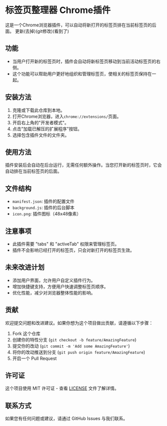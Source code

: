 # 标签页整理器 Chrome插件

这是一个Chrome浏览器插件，可以自动将新打开的标签页排在当前标签页的后面。
更新(去掉)(git修改)(看到了)

## 功能

- 当用户打开新的标签页时，插件会自动将新标签页移动到当前活动标签页的右侧。
- 这个功能可以帮助用户更好地组织和管理标签页，使相关的标签页保持在一起。

## 安装方法

1. 克隆或下载此仓库到本地。
2. 打开Chrome浏览器，进入`chrome://extensions/`页面。
3. 开启右上角的"开发者模式"。
4. 点击"加载已解压的扩展程序"按钮。
5. 选择包含插件文件的文件夹。

## 使用方法

插件安装后会自动在后台运行，无需任何额外操作。当您打开新的标签页时，它会自动排在当前标签页的后面。

## 文件结构

- `manifest.json`: 插件的配置文件
- `background.js`: 插件的后台脚本
- `icon.png`: 插件图标（48x48像素）

## 注意事项

- 此插件需要 "tabs" 和 "activeTab" 权限来管理标签页。
- 插件不会影响已经打开的标签页，只会对新打开的标签页生效。

## 未来改进计划

- 添加用户界面，允许用户自定义插件行为。
- 增加快捷键支持，方便用户快速调整标签页顺序。
- 优化性能，减少对浏览器整体性能的影响。

## 贡献

欢迎提交问题和改进建议。如果你想为这个项目做出贡献，请遵循以下步骤：

1. Fork 这个仓库
2. 创建你的特性分支 (`git checkout -b feature/AmazingFeature`)
3. 提交你的改动 (`git commit -m 'Add some AmazingFeature'`)
4. 将你的改动推送到分支 (`git push origin feature/AmazingFeature`)
5. 开启一个 Pull Request

## 许可证

这个项目使用 MIT 许可证 - 查看 [LICENSE](LICENSE) 文件了解详情。

## 联系方式

如果您有任何问题或建议，请通过 GitHub Issues 与我们联系。
